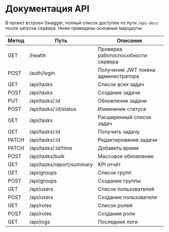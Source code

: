<!-- Назначение файла: краткое описание основных маршрутов API. -->
# Документация API

В проект встроен Swagger, полный список доступен по пути `/api-docs` после запуска сервера.
Ниже приведены основные маршруты:

| Метод | Путь | Описание |
|-------|------|---------|
| GET | /health | Проверка работоспособности сервера |
| POST | /auth/login | Получение JWT токена администратора |
| GET | /api/tasks | Список всех задач |
| POST | /api/tasks | Создание задачи |
| PUT | /api/tasks/:id | Обновление задачи |
| POST | /api/tasks/:id/status | Изменение статуса |
| GET | /api/tasks | Расширенный список задач |
| GET | /api/tasks/:id | Получить задачу |
| PATCH | /api/tasks/:id | Редактирование задачи |
| PATCH | /api/tasks/:id/time | Добавить время |
| POST | /api/tasks/bulk | Массовое обновление |
| GET | /api/tasks/report/summary | KPI отчёт |
| GET | /api/groups | Список групп |
| POST | /api/groups | Создание группы |
| GET | /api/users | Список пользователей |
| POST | /api/users | Создание пользователя |
| GET | /api/roles | Список ролей |
| POST | /api/roles | Создание роли |
| GET | /api/logs | Последние логи |

